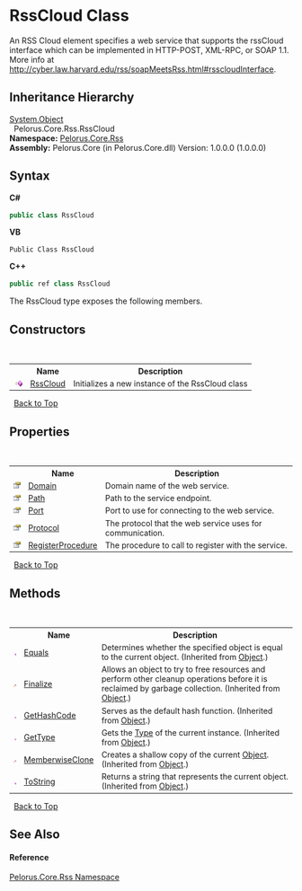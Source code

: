 # RssCloud Class
 

An RSS Cloud element specifies a web service that supports the rssCloud interface which can be implemented in HTTP-POST, XML-RPC, or SOAP 1.1. More info at http://cyber.law.harvard.edu/rss/soapMeetsRss.html#rsscloudInterface.


## Inheritance Hierarchy
<a href="http://msdn2.microsoft.com/en-us/library/e5kfa45b" target="_blank">System.Object</a><br />&nbsp;&nbsp;Pelorus.Core.Rss.RssCloud<br />
**Namespace:**&nbsp;<a href="683C06D0">Pelorus.Core.Rss</a><br />**Assembly:**&nbsp;Pelorus.Core (in Pelorus.Core.dll) Version: 1.0.0.0 (1.0.0.0)

## Syntax

**C#**<br />
``` C#
public class RssCloud
```

**VB**<br />
``` VB
Public Class RssCloud
```

**C++**<br />
``` C++
public ref class RssCloud
```

The RssCloud type exposes the following members.


## Constructors
&nbsp;<table><tr><th></th><th>Name</th><th>Description</th></tr><tr><td>![Public method](media/pubmethod.gif "Public method")</td><td><a href="24C6C42D">RssCloud</a></td><td>
Initializes a new instance of the RssCloud class</td></tr></table>&nbsp;
<a href="#rsscloud-class">Back to Top</a>

## Properties
&nbsp;<table><tr><th></th><th>Name</th><th>Description</th></tr><tr><td>![Public property](media/pubproperty.gif "Public property")</td><td><a href="EE2B5589">Domain</a></td><td>
Domain name of the web service.</td></tr><tr><td>![Public property](media/pubproperty.gif "Public property")</td><td><a href="47C8F941">Path</a></td><td>
Path to the service endpoint.</td></tr><tr><td>![Public property](media/pubproperty.gif "Public property")</td><td><a href="8EF7B4E3">Port</a></td><td>
Port to use for connecting to the web service.</td></tr><tr><td>![Public property](media/pubproperty.gif "Public property")</td><td><a href="B80A1427">Protocol</a></td><td>
The protocol that the web service uses for communication.</td></tr><tr><td>![Public property](media/pubproperty.gif "Public property")</td><td><a href="E384EFCB">RegisterProcedure</a></td><td>
The procedure to call to register with the service.</td></tr></table>&nbsp;
<a href="#rsscloud-class">Back to Top</a>

## Methods
&nbsp;<table><tr><th></th><th>Name</th><th>Description</th></tr><tr><td>![Public method](media/pubmethod.gif "Public method")</td><td><a href="http://msdn2.microsoft.com/en-us/library/bsc2ak47" target="_blank">Equals</a></td><td>
Determines whether the specified object is equal to the current object.
 (Inherited from <a href="http://msdn2.microsoft.com/en-us/library/e5kfa45b" target="_blank">Object</a>.)</td></tr><tr><td>![Protected method](media/protmethod.gif "Protected method")</td><td><a href="http://msdn2.microsoft.com/en-us/library/4k87zsw7" target="_blank">Finalize</a></td><td>
Allows an object to try to free resources and perform other cleanup operations before it is reclaimed by garbage collection.
 (Inherited from <a href="http://msdn2.microsoft.com/en-us/library/e5kfa45b" target="_blank">Object</a>.)</td></tr><tr><td>![Public method](media/pubmethod.gif "Public method")</td><td><a href="http://msdn2.microsoft.com/en-us/library/zdee4b3y" target="_blank">GetHashCode</a></td><td>
Serves as the default hash function.
 (Inherited from <a href="http://msdn2.microsoft.com/en-us/library/e5kfa45b" target="_blank">Object</a>.)</td></tr><tr><td>![Public method](media/pubmethod.gif "Public method")</td><td><a href="http://msdn2.microsoft.com/en-us/library/dfwy45w9" target="_blank">GetType</a></td><td>
Gets the <a href="http://msdn2.microsoft.com/en-us/library/42892f65" target="_blank">Type</a> of the current instance.
 (Inherited from <a href="http://msdn2.microsoft.com/en-us/library/e5kfa45b" target="_blank">Object</a>.)</td></tr><tr><td>![Protected method](media/protmethod.gif "Protected method")</td><td><a href="http://msdn2.microsoft.com/en-us/library/57ctke0a" target="_blank">MemberwiseClone</a></td><td>
Creates a shallow copy of the current <a href="http://msdn2.microsoft.com/en-us/library/e5kfa45b" target="_blank">Object</a>.
 (Inherited from <a href="http://msdn2.microsoft.com/en-us/library/e5kfa45b" target="_blank">Object</a>.)</td></tr><tr><td>![Public method](media/pubmethod.gif "Public method")</td><td><a href="http://msdn2.microsoft.com/en-us/library/7bxwbwt2" target="_blank">ToString</a></td><td>
Returns a string that represents the current object.
 (Inherited from <a href="http://msdn2.microsoft.com/en-us/library/e5kfa45b" target="_blank">Object</a>.)</td></tr></table>&nbsp;
<a href="#rsscloud-class">Back to Top</a>

## See Also


#### Reference
<a href="683C06D0">Pelorus.Core.Rss Namespace</a><br />